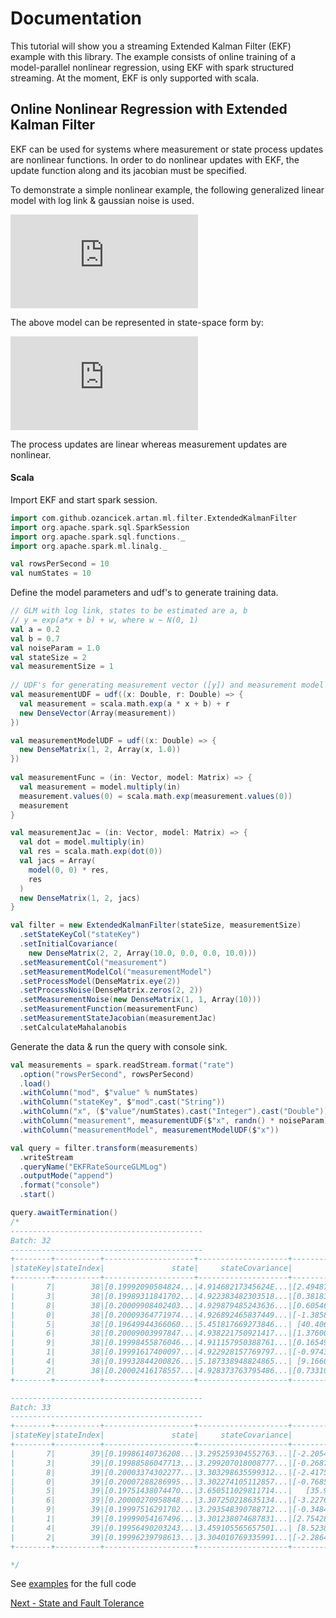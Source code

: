 # Documentation


This tutorial will show you a streaming Extended Kalman Filter (EKF) example with this library. The example consists of
online training of a model-parallel nonlinear regression, using EKF with
spark structured streaming. At the moment, EKF is only supported with scala.


## Online Nonlinear Regression with Extended Kalman Filter

EKF can be used for systems where measurement or state process updates are nonlinear
functions. In order to do nonlinear updates with EKF, the update function along and its jacobian
must be specified.

To demonstrate a simple nonlinear example, the following generalized linear model with log link & gaussian noise is used. 

![linmod](https://latex.codecogs.com/svg.latex?%5C%5C%20Y_t%3D%5Cexp%28%5Cbeta%20X_t%29%20&plus;%20%5Cepsilon%20%3A%20e%20%5Csim%20N%280%2C%20R%29)

The above model can be represented in state-space form by:

![statespace](https://latex.codecogs.com/svg.latex?%5C%5C%20V_t%20%3D%20A_t%20V_%7Bt-1%7D%20&plus;%20q_t%20%3A%20q_t%20%5Csim%20N%280%2C%20Q%29%20%5Cquad%20%28state%20%5C%20process%20%5C%20equation%29%5C%5C%20Z_t%20%3D%20H_t%28V_t%29%20&plus;%20r_t%20%3A%20r_t%20%5Csim%20N%280%2C%20R%29%20%5Cquad%20%28measurement%20%5C%20equation%29%5C%5C%20%5C%5C%20A_t%20%3D%20I%5C%5C%20q_t%20%3D%200%5C%5C%20H_t%28V_t%29%20%3D%20%5Cexp%28X_tV_t%29%5C%5C%20%5Cfrac%7B%5Cpartial%20H_t%7D%7B%5Cpartial%20V_t%7D%20%3D%20X_t%5Cexp%28X_tV_t%29%5C%5C)

The process updates are linear whereas measurement updates are nonlinear.
#### Scala

Import EKF and start spark session.
```scala
import com.github.ozancicek.artan.ml.filter.ExtendedKalmanFilter
import org.apache.spark.sql.SparkSession
import org.apache.spark.sql.functions._
import org.apache.spark.ml.linalg._

val rowsPerSecond = 10
val numStates = 10
```

Define the model parameters and udf's to generate training data.

```scala
// GLM with log link, states to be estimated are a, b
// y = exp(a*x + b) + w, where w ~ N(0, 1)
val a = 0.2
val b = 0.7
val noiseParam = 1.0
val stateSize = 2
val measurementSize = 1
    
// UDF's for generating measurement vector ([y]) and measurement model matrix ([[x ,1]])
val measurementUDF = udf((x: Double, r: Double) => {
  val measurement = scala.math.exp(a * x + b) + r
  new DenseVector(Array(measurement))
})

val measurementModelUDF = udf((x: Double) => {
  new DenseMatrix(1, 2, Array(x, 1.0))
})
    
val measurementFunc = (in: Vector, model: Matrix) => {
  val measurement = model.multiply(in)
  measurement.values(0) = scala.math.exp(measurement.values(0))
  measurement
}

val measurementJac = (in: Vector, model: Matrix) => {
  val dot = model.multiply(in)
  val res = scala.math.exp(dot(0))
  val jacs = Array(
    model(0, 0) * res,
    res
  )
  new DenseMatrix(1, 2, jacs)
}

val filter = new ExtendedKalmanFilter(stateSize, measurementSize)
  .setStateKeyCol("stateKey")
  .setInitialCovariance(
    new DenseMatrix(2, 2, Array(10.0, 0.0, 0.0, 10.0)))
  .setMeasurementCol("measurement")
  .setMeasurementModelCol("measurementModel")
  .setProcessModel(DenseMatrix.eye(2))
  .setProcessNoise(DenseMatrix.zeros(2, 2))
  .setMeasurementNoise(new DenseMatrix(1, 1, Array(10)))
  .setMeasurementFunction(measurementFunc)
  .setMeasurementStateJacobian(measurementJac)
  .setCalculateMahalanobis
```
Generate the data & run the query with console sink.

```scala
val measurements = spark.readStream.format("rate")
  .option("rowsPerSecond", rowsPerSecond)
  .load()
  .withColumn("mod", $"value" % numStates)
  .withColumn("stateKey", $"mod".cast("String"))
  .withColumn("x", ($"value"/numStates).cast("Integer").cast("Double"))
  .withColumn("measurement", measurementUDF($"x", randn() * noiseParam))
  .withColumn("measurementModel", measurementModelUDF($"x"))

val query = filter.transform(measurements)
  .writeStream
  .queryName("EKFRateSourceGLMLog")
  .outputMode("append")
  .format("console")
  .start()

query.awaitTermination()
/*
-------------------------------------------
Batch: 32
-------------------------------------------
+--------+----------+--------------------+--------------------+--------------------+--------------------+--------------------+
|stateKey|stateIndex|               state|     stateCovariance|            residual|  residualCovariance|         mahalanobis|
+--------+----------+--------------------+--------------------+--------------------+--------------------+--------------------+
|       7|        38|[0.19992090504824...|4.91468217345624E...|[2.4948770866390078]|    22.23940688162  |  0.5290388359631079|
|       3|        38|[0.19989311841702...|4.922383482303518...|[0.38183503107029...|22.260329711033293  | 0.08093008070411575|
|       8|        38|[0.20009908402403...|4.929879485243636...|[0.6054629292293612]|22.265481361063664  | 0.12831325240765706|
|       0|        38|[0.20009364771974...|4.926892465837449...|[-1.3858647755905...|22.258607277053002  | 0.29374593340097577|
|       5|        38|[0.19649944366060...|5.451817669273846...| [40.40692021442874]|22.472870851169958  |   8.523666953468213|
|       6|        38|[0.20009003997847...|4.938221750921417...|[1.3760025367041635]|22.274563576540046  |  0.2915510653366337|
|       9|        38|[0.19998455876046...|4.911157950388761...|[0.16549119462433...| 22.24209342368559  |0.035090298345645275|
|       1|        38|[0.19991617400097...|4.922928157769797...|[-0.9743583980571...|22.248084658699554  | 0.20657245861592055|
|       4|        38|[0.19932844200826...|5.187338948824865...| [9.166036626837922]| 22.45859503419932  |  1.9341506419984322|
|       2|        38|[0.20002416178557...|4.928373763795486...|[0.7331031952312514]|22.259913130053647  | 0.15538295621883577|
+--------+----------+--------------------+--------------------+--------------------+--------------------+--------------------+

-------------------------------------------
Batch: 33
-------------------------------------------
+--------+----------+--------------------+--------------------+--------------------+--------------------+--------------------+
|stateKey|stateIndex|               state|     stateCovariance|            residual|  residualCovariance|         mahalanobis|
+--------+----------+--------------------+--------------------+--------------------+--------------------+--------------------+
|       7|        39|[0.19986140736208...|3.295259304552763...|[-2.205466193963275]|22.251583652305868  |  0.4675412595869415|
|       3|        39|[0.19988586047713...|3.299207018008777...|[-0.2687453910489...| 22.25466453060011  |0.056967937836381155|
|       8|        39|[0.20003374302277...|3.303298635599312...|[-2.417580181410358]|22.267212725376538  |   0.512327841866893|
|       0|        39|[0.20007288286995...|3.302274105112857...|[-0.7685630367955...|  22.2562892371635  | 0.16291201501166258|
|       5|        39|[0.19751438074470...|3.650511029811714...|   [35.912855197721]| 22.55325738661803  |   7.562150151089916|
|       6|        39|[0.20000270958848...|3.307250218635134...|[-3.2276859061480...| 22.27912413586803  |  0.6838206464334063|
|       9|        39|[0.19997516291702...|3.293548390788712...|[-0.3484231252477...|22.244164910530685  | 0.07387524239268677|
|       1|        39|[0.19999054167496...|3.301238074687831...|[2.7542840207343033]|22.244206066320075  |  0.5839830845729057|
|       4|        39|[0.19956490203243...|3.459105565657501...| [8.523849991371662]|22.457350992679096  |  1.7986908885931459|
|       2|        39|[0.19996239798613...|3.304010769335991...|[-2.2864995734153...|22.261648864529647  |  0.4846100992211099|
+--------+----------+--------------------+--------------------+--------------------+--------------------+--------------------+

*/

```

See [examples](/examples/src/main/scala/com/ozancicek/artan/examples/streaming/EKFRateSourceGLMLog.scala) for the full code

[Next - State and Fault Tolerance](4_state_and_fault_tolerance.md)
